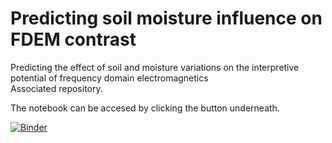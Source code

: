# Predicting soil moisture influence on FDEM contrast
Predicting the effect of soil and moisture variations on the interpretive potential of frequency domain electromagnetics  
Associated repository.

The notebook can be accesed by clicking the button underneath.

[![Binder](https://mybinder.org/badge_logo.svg)](https://mybinder.org/v2/gh/dhanssens/ARCHIE/master)
